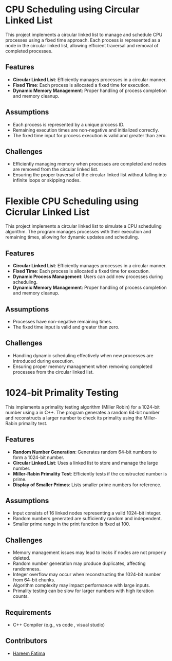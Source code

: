 # CPU Scheduling using Circular Linked List

This project implements a circular linked list to manage and schedule CPU processes using a fixed time approach. Each process is represented as a node in the circular linked list, allowing efficient traversal and removal of completed processes.

## Features

- **Circular Linked List**: Efficiently manages processes in a circular manner.
- **Fixed Time**: Each process is allocated a fixed time for execution.
- **Dynamic Memory Management**: Proper handling of process completion and memory cleanup.

## Assumptions

- Each process is represented by a unique process ID.
- Remaining execution times are non-negative and initialized correctly.
- The fixed time input for process execution is valid and greater than zero.

## Challenges

- Efficiently managing memory when processes are completed and nodes are removed from the circular linked list.
- Ensuring the proper traversal of the circular linked list without falling into infinite loops or skipping nodes.

# Flexible CPU Scheduling using Cicrular Linked List

This project implements a circular linked list to simulate a CPU scheduling algorithm. The program manages processes with their execution and remaining times, allowing for dynamic updates and scheduling.

## Features

- **Circular Linked List**: Efficiently manages processes in a circular manner.
- **Fixed Time**: Each process is allocated a fixed time for execution.
- **Dynamic Process Management**: Users can add new processes during scheduling.
- **Dynamic Memory Management**: Proper handling of process completion and memory cleanup.

## Assumptions

- Processes have non-negative remaining times.
- The fixed time input is valid and greater than zero.

## Challenges

- Handling dynamic scheduling effectively when new processes are introduced during execution.
- Ensuring proper memory management when removing completed processes from the circular linked list.
 
# 1024-bit Primality Testing 

This implements a primality testing algorithm (Miller Robin) for a 1024-bit number using a in C++. The program generates a random 64-bit number and reconstructs a larger number to check its primality using the Miller-Rabin primality test.

## Features

- **Random Number Generation**: Generates random 64-bit numbers to form a 1024-bit number.
- **Circular Linked List**: Uses a linked list to store and manage the large number.
- **Miller-Rabin Primality Test**: Efficiently tests if the constructed number is prime.
- **Display of Smaller Primes**: Lists smaller prime numbers for reference.

 ## Assumptions

- Input consists of 16 linked nodes representing a valid 1024-bit integer.
- Random numbers generated are sufficiently random and independent.
- Smaller prime range in the print function is fixed at 100.

## Challenges

- Memory management issues may lead to leaks if nodes are not properly deleted.
- Random number generation may produce duplicates, affecting randomness.
- Integer overflow may occur when reconstructing the 1024-bit number from 64-bit chunks.
- Algorithm complexity may impact performance with large inputs.
- Primality testing can be slow for larger numbers with high iteration counts.

## Requirements

- C++ Compiler (e.g., vs code , visual studio)

## Contributors
- [Hareem Fatima](https://github.com/HareemFatima5)


